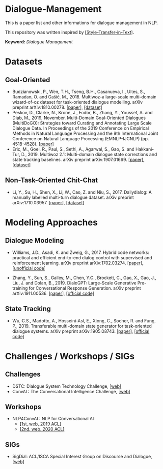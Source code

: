 # Dialogue-Management
This is a paper list and other informations for dialogue management in NLP.

This repository was written inspired by [[Style-Transfer-in-Text]](https://github.com/fuzhenxin/Style-Transfer-in-Text).

**Keyword:** *Dialogue Management*

# Datasets

## Goal-Oriented

- Budzianowski, P., Wen, T.H., Tseng, B.H., Casanueva, I., Ultes, S., Ramadan, O. and Gašić, M., 2018. Multiwoz-a large-scale multi-domain wizard-of-oz dataset for task-oriented dialogue modelling. arXiv preprint arXiv:1810.00278. [[paper]](https://arxiv.org/abs/1810.00278), [[dataset]](https://github.com/budzianowski/multiwoz)
- Peskov, D., Clarke, N., Krone, J., Fodor, B., Zhang, Y., Youssef, A. and Diab, M., 2019, November. Multi-Domain Goal-Oriented Dialogues (MultiDoGO): Strategies toward Curating and Annotating Large Scale Dialogue Data. In Proceedings of the 2019 Conference on Empirical Methods in Natural Language Processing and the 9th International Joint Conference on Natural Language Processing (EMNLP-IJCNLP) (pp. 4518-4528). [[paper]](https://www.aclweb.org/anthology/D19-1460/)
- Eric, M., Goel, R., Paul, S., Sethi, A., Agarwal, S., Gao, S. and Hakkani-Tur, D., 2019. Multiwoz 2.1: Multi-domain dialogue state corrections and state tracking baselines. arXiv preprint arXiv:1907.01669. [[paper]](https://arxiv.org/abs/1907.01669.pdf), [[dataset]](https://github.com/budzianowski/multiwoz)

## Non-Task-Oriented Chit-Chat

- Li, Y., Su, H., Shen, X., Li, W., Cao, Z. and Niu, S., 2017. Dailydialog: A manually labelled multi-turn dialogue dataset. arXiv preprint arXiv:1710.03957. [[paper]](https://arxiv.org/abs/1710.03957), [[dataset]](http://yanran.li/dailydialog)

# Modeling Approaches

## Dialogue Modeling

- Williams, J.D., Asadi, K. and Zweig, G., 2017. Hybrid code networks: practical and efficient end-to-end dialog control with supervised and reinforcement learning. arXiv preprint arXiv:1702.03274. [[paper]](https://arxiv.org/abs/1702.03274), [[unofficial code]](https://github.com/johndpope/hcn)

- Zhang, Y., Sun, S., Galley, M., Chen, Y.C., Brockett, C., Gao, X., Gao, J., Liu, J. and Dolan, B., 2019. DialoGPT: Large-Scale Generative Pre-training for Conversational Response Generation. arXiv preprint arXiv:1911.00536. [[paper]](https://arxiv.org/abs/1911.00536), [[official code]](https://github.com/microsoft/DialoGPT)

## State Tracking

- Wu, C.S., Madotto, A., Hosseini-Asl, E., Xiong, C., Socher, R. and Fung, P., 2019. Transferable multi-domain state generator for task-oriented dialogue systems. arXiv preprint arXiv:1905.08743. [[paper]](https://arxiv.org/abs/1905.08743), [[official code]](https://github.com/jasonwu0731/trade-dst)

# Challenges / Workshops / SIGs

## Challenges

- DSTC: Dialogue System Technology Challenge, [[web]](https://www.microsoft.com/en-us/research/event/dialog-state-tracking-challenge/)
- ConvAI : The Conversational Intelligence Challenge, [[web]](http://convai.io/)

## Workshops

- NLP4ConvAI : NLP for Conversational AI
  - [[1st, web, 2019 ACL]](https://sites.google.com/view/nlp4convai/)
  - [[2nd, web, 2020 ACL]](https://sites.google.com/view/2ndnlp4convai/home)
  
## SIGs

- SigDial: ACL/ISCA Special Interest Group on Discourse and Dialogue, [[web]](https://www.aclweb.org/anthology/sigs/sigdial/)
